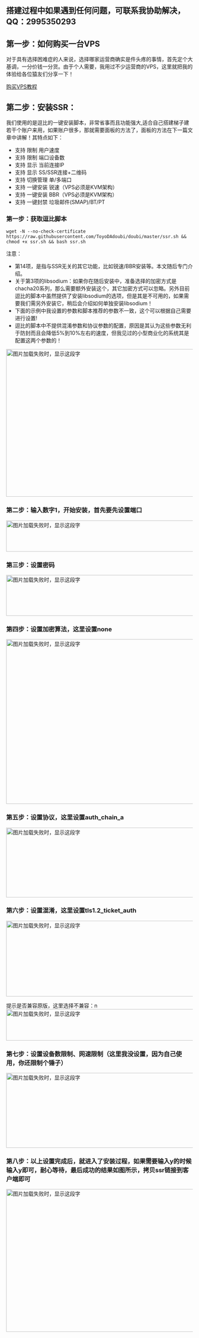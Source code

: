 ## **搭建过程中如果遇到任何问题，可联系我协助解决，QQ：2995350293**

## 第一步：如何购买一台VPS

对于具有选择困难症的人来说，选择哪家运营商确实是件头疼的事情，首先定个大基调，一分价钱一分货。由于个人需要，我用过不少运营商的VPS，这里就把我的体验给各位猿友们分享一下！

[购买VPS教程](https://github.com/smallqiangno/use-guide/blob/master/server/READMEBuyVps.md)
 
## 第二步：安装SSR：

我们使用的是逗比的一键安装脚本，非常省事而且功能强大,适合自己搭建梯子建若干个账户来用，如果账户很多，那就需要面板的方法了，面板的方法在下一篇文章中讲解！其特点如下：

* 支持 限制 用户速度
* 支持 限制 端口设备数
* 支持 显示 当前连接IP
* 支持 显示 SS/SSR连接+二维码
* 支持 切换管理 单/多端口
* 支持 一键安装 锐速（VPS必须是KVM架构）
* 支持 一键安装 BBR（VPS必须是KVM架构）
* 支持 一键封禁 垃圾邮件(SMAP)/BT/PT

### 第一步：获取逗比脚本
```$xslt
wget -N --no-check-certificate https://raw.githubusercontent.com/ToyoDAdoubi/doubi/master/ssr.sh && chmod +x ssr.sh && bash ssr.sh
```
注意：
* 第14项，是指与SSR无关的其它功能，比如锐速/BBR安装等。本文随后专门介绍。
* 关于第3项的libsodium：如果你在随后安装中，准备选择的加密方式是chacha20系列，那么需要额外安装这个，其它加密方式可以忽略。另外目前逗比的脚本中虽然提供了安装libsodium的选项，但是其是不可用的，如果需要我们需另外安装它，稍后会介绍如何单独安装libsodium！
* 下面的示例中我设置的参数和脚本推荐的参数不一致，这个可以根据自己需要进行设置!
* 逗比的脚本中不提供混淆参数和协议参数的配置，原因是其认为这些参数无利于防封而且会降低5%到10%左右的速度，但我见过的小型商业化的系统其是配置这两个参数的！

<img src="https://github.com/smallqiangno/use-guide/blob/master/server/server1.png" width="833" height="398" alt="图片加载失败时，显示这段字"/>  

### 第二步：输入数字1，开始安装，首先要先设置端口
<img src="https://github.com/smallqiangno/use-guide/blob/master/server/server2.png" width="796" height="84" alt="图片加载失败时，显示这段字"/>  

### 第三步：设置密码
<img src="https://github.com/smallqiangno/use-guide/blob/master/server/server3.png" width="852" height="110" alt="图片加载失败时，显示这段字"/>  
   
### 第四步：设置加密算法，这里设置none
<img src="https://github.com/smallqiangno/use-guide/blob/master/server/server4.png" width="798" height="444" alt="图片加载失败时，显示这段字"/>  

### 第五步：设置协议，这里设置auth_chain_a
<img src="https://github.com/smallqiangno/use-guide/blob/master/server/server5.png" width="717" height="188" alt="图片加载失败时，显示这段字"/>  

### 第六步：设置混淆，这里设置tls1.2_ticket_auth
<img src="https://github.com/smallqiangno/use-guide/blob/master/server/server6.png" width="811" height="204" alt="图片加载失败时，显示这段字"/>  

提示是否兼容原版，这里选择不兼容：n
<img src="https://github.com/smallqiangno/use-guide/blob/master/server/server7.png" width="766" height="85" alt="图片加载失败时，显示这段字"/>  

### 第七步：设置设备数限制、网速限制（这里我没设置，因为自己使用，你还限制个锤子）
<img src="https://github.com/smallqiangno/use-guide/blob/master/server/server8.png" width="825" height="202" alt="图片加载失败时，显示这段字"/>  

### 第八步：以上设置完成后，就进入了安装过程，如果需要输入y的时候输入y即可，耐心等待，最后成功的结果如图所示，拷贝ssr链接到客户端即可
<img src="https://github.com/smallqiangno/use-guide/blob/master/server/server9.png" width="889" height="385" alt="图片加载失败时，显示这段字"/>  


